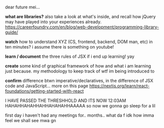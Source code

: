 dear future mei...

**what are libraries?**
also take a look at what's inside, and recall how jQuery may have played into your experiences already. https://careerfoundry.com/en/blog/web-development/programming-library-guide/

**watch** how to understand XYZ (CS, frontend, backend, DOM man, etc) in ten minutes?
i assume there is something on youtube!

**learn / document** the three rules of JSX if i end up learning! yay

**create** some kind of graphical framework of how and what i am learning just because. my methodology to keep track of wtf im being introduced to

**confirm** difference btwn imperative/declaratives, in the difference of JSX code and JavaScript... more on this page https://nextjs.org/learn/react-foundations/getting-started-with-react

I HAVE PASSED THE THRESHHOLD AND ITS NOW 12:03AM HAHAHHAHAHHAHHAHAHAHHAAAAA
so now we gonna go sleep for a lil

first day i haven't had any meetings for.. months..
what da f
idk how imma feel
we shall see mwa gn
